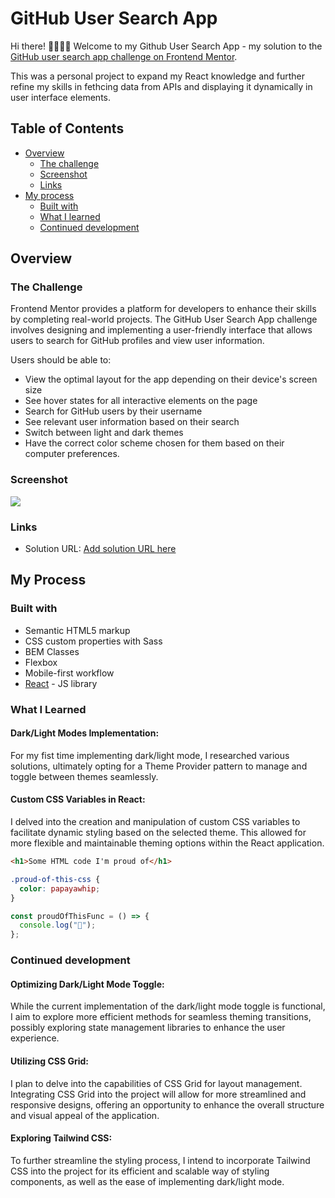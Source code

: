 # GitHub User Search App

Hi there! 🙋🏽‍♀️😊 Welcome to my Github User Search App - my solution to the [GitHub user search app challenge on Frontend Mentor](https://www.frontendmentor.io/challenges/github-user-search-app-Q09YOgaH6).

This was a personal project to expand my React knowledge and further refine my skills in fethcing data from APIs and displaying it dynamically in user interface elements.

## Table of Contents

- [Overview](#overview)
  - [The challenge](#the-challenge)
  - [Screenshot](#screenshot)
  - [Links](#links)
- [My process](#my-process)
  - [Built with](#built-with)
  - [What I learned](#what-i-learned)
  - [Continued development](#continued-development)

## Overview

### The Challenge

Frontend Mentor provides a platform for developers to enhance their skills by completing real-world projects. The GitHub User Search App challenge involves designing and implementing a user-friendly interface that allows users to search for GitHub profiles and view user information.

Users should be able to:

- View the optimal layout for the app depending on their device's screen size
- See hover states for all interactive elements on the page
- Search for GitHub users by their username
- See relevant user information based on their search
- Switch between light and dark themes
- Have the correct color scheme chosen for them based on their computer preferences.

### Screenshot

![](./screenshot.jpg)

### Links

- Solution URL: [Add solution URL here](https://your-solution-url.com)

## My Process

### Built with

- Semantic HTML5 markup
- CSS custom properties with Sass
- BEM Classes
- Flexbox
- Mobile-first workflow
- [React](https://reactjs.org/) - JS library

### What I Learned

#### Dark/Light Modes Implementation:

For my fist time implementing dark/light mode, I researched various solutions, ultimately opting for a Theme Provider pattern to manage and toggle between themes seamlessly.

#### Custom CSS Variables in React:

I delved into the creation and manipulation of custom CSS variables to facilitate dynamic styling based on the selected theme. This allowed for more flexible and maintainable theming options within the React application.

```html
<h1>Some HTML code I'm proud of</h1>
```

```css
.proud-of-this-css {
  color: papayawhip;
}
```

```js
const proudOfThisFunc = () => {
  console.log("🎉");
};
```

### Continued development

#### Optimizing Dark/Light Mode Toggle:

While the current implementation of the dark/light mode toggle is functional, I aim to explore more efficient methods for seamless theming transitions, possibly exploring state management libraries to enhance the user experience.

#### Utilizing CSS Grid:

I plan to delve into the capabilities of CSS Grid for layout management. Integrating CSS Grid into the project will allow for more streamlined and responsive designs, offering an opportunity to enhance the overall structure and visual appeal of the application.

#### Exploring Tailwind CSS:

To further streamline the styling process, I intend to incorporate Tailwind CSS into the project for its efficient and scalable way of styling components, as well as the ease of implementing dark/light mode.
